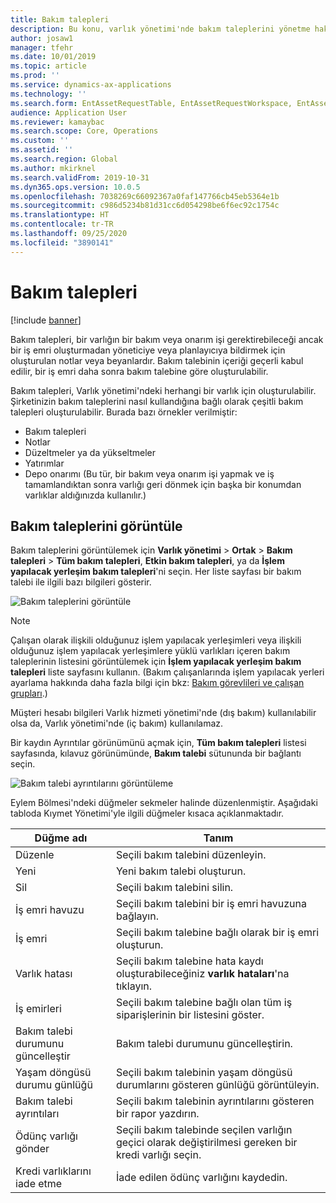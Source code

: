 ```yaml
---
title: Bakım talepleri
description: Bu konu, varlık yönetimi'nde bakım taleplerini yönetme hakkında genel bir bakış sağlar
author: josaw1
manager: tfehr
ms.date: 10/01/2019
ms.topic: article
ms.prod: ''
ms.service: dynamics-ax-applications
ms.technology: ''
ms.search.form: EntAssetRequestTable, EntAssetRequestWorkspace, EntAssetRequestActivePart, EntAssetRequestWorkOrderActive, EntAssetRequestType, EntAssetRequestTableCreateWO, EntAssetRequestTableLookup, EntAssetRequestTableActivePart, EntAssetMobileRequestDetails
audience: Application User
ms.reviewer: kamaybac
ms.search.scope: Core, Operations
ms.custom: ''
ms.assetid: ''
ms.search.region: Global
ms.author: mkirknel
ms.search.validFrom: 2019-10-31
ms.dyn365.ops.version: 10.0.5
ms.openlocfilehash: 7038269c66092367a0faf147766cb45eb5364e1b
ms.sourcegitcommit: c986d5234b81d31cc6d054298be6f6ec92c1754c
ms.translationtype: HT
ms.contentlocale: tr-TR
ms.lasthandoff: 09/25/2020
ms.locfileid: "3890141"
---
```

# <a name="maintenance-requests"></a>Bakım talepleri

[!include [banner](../../includes/banner.md)]

 

Bakım talepleri, bir varlığın bir bakım veya onarım işi gerektirebileceği ancak bir iş emri oluşturmadan yöneticiye veya planlayıcıya bildirmek için oluşturulan notlar veya beyanlardır. Bakım talebinin içeriği geçerli kabul edilir, bir iş emri daha sonra bakım talebine göre oluşturulabilir.

Bakım talepleri, Varlık yönetimi'ndeki herhangi bir varlık için oluşturulabilir. Şirketinizin bakım taleplerini nasıl kullandığına bağlı olarak çeşitli bakım talepleri oluşturulabilir. Burada bazı örnekler verilmiştir:

- Bakım talepleri
- Notlar
- Düzeltmeler ya da yükseltmeler
- Yatırımlar
- Depo onarımı (Bu tür, bir bakım veya onarım işi yapmak ve iş tamamlandıktan sonra varlığı geri dönmek için başka bir konumdan varlıklar aldığınızda kullanılır.)

## <a name="view-maintenance-requests"></a>Bakım taleplerini görüntüle

Bakım taleplerini görüntülemek için **Varlık yönetimi** \> **Ortak** \> **Bakım talepleri** \> **Tüm bakım talepleri**, **Etkin bakım talepleri**, ya da **İşlem yapılacak yerleşim bakım talepleri**'ni seçin. Her liste sayfası bir bakım talebi ile ilgili bazı bilgileri gösterir.

![Bakım taleplerini görüntüle](media/01-manage-maintenance-requests.png)

> [!NOTE]
> Çalışan olarak ilişkili olduğunuz işlem yapılacak yerleşimleri veya ilişkili olduğunuz işlem yapılacak yerleşimlere yüklü varlıkları içeren bakım taleplerinin listesini görüntülemek için **İşlem yapılacak yerleşim bakım talepleri** liste sayfasını kullanın. (Bakım çalışanlarında işlem yapılacak yerleri ayarlama hakkında daha fazla bilgi için bkz: [Bakım görevlileri ve çalışan grupları](../setup-for-objects/workers-and-worker-groups.md).)
> 
> Müşteri hesabı bilgileri Varlık hizmeti yönetimi'nde (dış bakım) kullanılabilir olsa da, Varlık yönetimi'nde (iç bakım) kullanılamaz.

Bir kaydın Ayrıntılar görünümünü açmak için, **Tüm bakım talepleri** listesi sayfasında, kılavuz görünümünde, **Bakım talebi** sütununda bir bağlantı seçin.

![Bakım talebi ayrıntılarını görüntüleme](media/02-manage-maintenance-requests.png)

Eylem Bölmesi'ndeki düğmeler sekmeler halinde düzenlenmiştir. Aşağıdaki tabloda Kıymet Yönetimi'yle ilgili düğmeler kısaca açıklanmaktadır.

| Düğme adı                      | Tanım |
|----------------------------------|-------------|
| Düzenle                             | Seçili bakım talebini düzenleyin. |
| Yeni                              | Yeni bakım talebi oluşturun. |
| Sil                           | Seçili bakım talebini silin. |
| İş emri havuzu                  | Seçili bakım talebini bir iş emri havuzuna bağlayın. |
| İş emri                       | Seçili bakım talebine bağlı olarak bir iş emri oluşturun. |
| Varlık hatası                      | Seçili bakım talebine hata kaydı oluşturabileceğiniz **varlık hataları**'na tıklayın. |
| İş emirleri                      | Seçili bakım talebine bağlı olan tüm iş siparişlerinin bir listesini göster. |
| Bakım talebi durumunu güncelleştir | Bakım talebi durumunu güncelleştirin. |
| Yaşam döngüsü durumu günlüğü              | Seçili bakım talebinin yaşam döngüsü durumlarını gösteren günlüğü görüntüleyin. |
| Bakım talebi ayrıntıları      | Seçili bakım talebinin ayrıntılarını gösteren bir rapor yazdırın. |
| Ödünç varlığı gönder                  | Seçili bakım talebinde seçilen varlığın geçici olarak değiştirilmesi gereken bir kredi varlığı seçin. |
| Kredi varlıklarını iade etme                | İade edilen ödünç varlığını kaydedin. |

